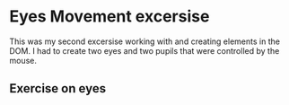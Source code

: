 # Eyes Movement excersise
This was my second excersise working with and creating elements in the DOM. I had to create two eyes and two pupils that were controlled  by the mouse.
## Exercise on eyes

